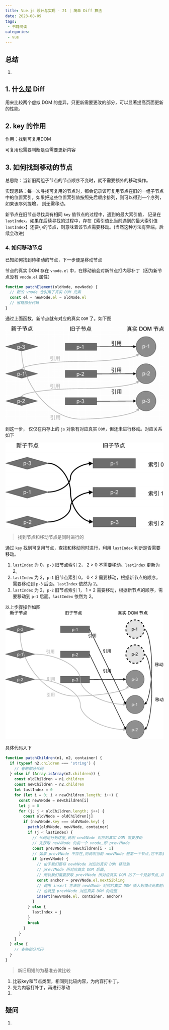 ```yaml
---
title: Vue.js 设计与实现 - 21 | 简单 Diff 算法
date: 2023-08-09
tags:
 - 书籍阅读
categories: 
 - vue
---
```



## 总结
1. 
   


## 1.  什么是 Diff

用来比较两个虚拟 DOM 的差异，只更新需要更改的部分，可以显著提高页面更新的性能。

## 2. key 的作用 

作用：找到可复用DOM

可复用也需要判断是否需要更新内容

## 3. 如何找到移动的节点

总思路：当新旧两组子节点的节点顺序不变时，就不需要额外的移动操作。

实现思路：每一次寻找可复用的节点时，都会记录该可复用节点在旧的一组子节点中的位置索引。如果把这些位置索引值按照先后顺序排列，则可以得到一个序列，如果该序列提增， 则无需移动。

新节点在旧节点寻找具有相同 `key` 值节点的过程中，遇到的最大索引值， 记录在 `lastIndex`。如果在后续寻找的过程中，存在【索引值比当前遇到的最大索引值 `lastIndex`】还要小的节点，则意味着该节点需要移动。(当然这种方法有弊端，后续会改进)


### 4. 如何移动节点

已知如何找到待移动的节点，下一步便是移动节点

节点的真实 DOM 存在 `vnode.el` 中，在移动前会对新节点打内容补丁（因为新节点没有 `vnode.el`  属性）

```js
function patchElement(oldNode, newNode) {
  // 新的 vnode 也引用了真实 DOM 元素
  const el = newNode.el = oldNode.el
  // 省略部分代码
}
```

通过上面函数，新节点就有对应的真实 `DOM` 了。如下图

![](../../assets/Pasted%20image%2020230809170928.png)

到这一步， 仅仅在内存上的 `js` 对象有对应真实 `DOM`，但还未进行移动。对应关系如下

![](../../assets/Pasted%20image%2020230809172026.png)

> 找到节点和移动节点是同时进行的

通过 `key` 找到可复用节点，查找和移动同时进行，利用 `lastIndex` 判断是否需要移动。
1.  `lastIndex` 为 0，`p-3` 旧节点索引 2， 2 > 0  不需要移动。`lastIndex` 更新为 2。
2.  `lastIndex` 为 2，`p-1` 旧节点索引 0， 0 < 2  需要移动，根据新节点的顺序，需要移动到 `p-3` 后面。`lastIndex` 依然为 2。
3. `lastIndex` 为 2，`p-2` 旧节点索引 1， 1 < 2  需要移动，根据新节点的顺序，需要移动到 `p-1` 后面。`lastIndex` 依然为 2。

以上步骤操作如图
![](../../assets/Pasted%20image%2020230809174256.png)


 具体代码入下
 
```js
function patchChildren(n1, n2, container) {
  if (typeof n2.children === 'string') {
    // 省略部分代码
  } else if (Array.isArray(n2.children)) {
    const oldChildren = n1.children
    const newChildren = n2.children
    let lastIndex = 0
    for (let i = 0; i < newChildren.length; i++) {
      const newVNode = newChildren[i]
      let j = 0
      for (j; j < oldChildren.length; j++) {
        const oldVNode = oldChildren[j]
        if (newVNode.key === oldVNode.key) {
          patch(oldVNode, newVNode, container)
          if (j < lastIndex) {
            // 代码运行到这里,说明 newVNode 对应的真实 DOM 需要移动
            // 先获取 newVNode 的前一个 vnode,即 prevVNode
            const prevVNode = newChildren[i - 1]
            // 如果 prevVNode 不存在,则说明当前 newVNode 是第一个节点,它不需要移动
            if (prevVNode) {
              // 由于我们要将 newVNode 对应的真实 DOM 移动到
              // prevVNode 所对应真实 DOM 后面,
              // 所以我们需要获取 prevVNode 所对应真实 DOM 的下一个兄弟节点,并将其作为锚点
              const anchor = prevVNode.el.nextSibling
              // 调用 insert 方法将 newVNode 对应的真实 DOM 插入到锚点元素前面,
              // 也就是 prevVNode 对应真实 DOM 的后面
              insert(newVNode.el, container, anchor)
            }
          } else {
            lastIndex = j
          }
          break
        }
      }
    }
  } else {
    // 省略部分代码
  }
}
```



 > 新旧用短的为基准去做比较

1. 比较key和节点类型，相同则比较内容，为内容打补丁。
2. 先为内容打补丁，再进行移动
3. 






## 疑问
1. 

